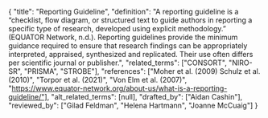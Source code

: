 {
    "title": "Reporting Guideline",
    "definition": "A reporting guideline is a “checklist, flow diagram, or structured text to guide authors in reporting a specific type of research, developed using explicit methodology.” (EQUATOR Network, n.d.). Reporting guidelines provide the minimum guidance required to ensure that research findings can be appropriately interpreted, appraised, synthesized and replicated. Their use often differs per scientific journal or publisher.",
    "related_terms": ["CONSORT", "NIRO-SR", "PRISMA", "STROBE"],
    "references": ["Moher et al. (2009) Schulz et al. (2010)", "Torpor et al. (2021)", "Von Elm et al. (2007)", "https://www.equator-network.org/about-us/what-is-a-reporting-guideline/"],
    "alt_related_terms": [null],
    "drafted_by": ["Aidan Cashin"],
    "reviewed_by": ["Gilad Feldman", "Helena Hartmann", "Joanne McCuaig"]
  }
